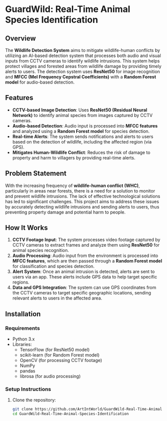 # GuardWild: Real-Time Animal Species Identification

## Overview
The **Wildlife Detection System** aims to mitigate wildlife-human conflicts by utilizing an AI-based detection system that processes both audio and visual inputs from CCTV cameras to identify wildlife intrusions. This system helps protect villages and forested areas from wildlife damage by providing timely alerts to users. The detection system uses **ResNet50** for image recognition and **MFCC (Mel Frequency Cepstral Coefficients)** with a **Random Forest model** for audio-based detection.

## Features
- **CCTV-based Image Detection**: Uses **ResNet50 (Residual Neural Network)** to identify animal species from images captured by CCTV cameras.
- **Audio-based Detection**: Audio input is processed into **MFCC features** and analyzed using a **Random Forest model** for species detection.
- **Real-time Alerts**: The system sends notifications and alerts to users based on the detection of wildlife, including the affected region (via GPS).
- **Mitigates Human-Wildlife Conflict**: Reduces the risk of damage to property and harm to villagers by providing real-time alerts.

## Problem Statement
With the increasing frequency of **wildlife-human conflict (WHC)**, particularly in areas near forests, there is a need for a solution to monitor and prevent wildlife intrusions. The lack of effective technological solutions has led to significant challenges. This project aims to address these issues by accurately detecting wildlife intrusions and sending alerts to users, thus preventing property damage and potential harm to people.

## How It Works
1. **CCTV Footage Input**: The system processes video footage captured by CCTV cameras to extract frames and analyze them using **ResNet50** for animal species recognition.
2. **Audio Processing**: Audio input from the environment is processed into **MFCC features**, which are then passed through a **Random Forest model** for classification and species detection.
3. **Alert System**: Once an animal intrusion is detected, alerts are sent to users via an app. These alerts include GPS data to help target specific regions.
4. **Data and GPS Integration**: The system can use GPS coordinates from the CCTV cameras to target specific geographic locations, sending relevant alerts to users in the affected area.

## Installation

### Requirements
- Python 3.x
- Libraries: 
  - TensorFlow (for ResNet50 model)
  - scikit-learn (for Random Forest model)
  - OpenCV (for processing CCTV footage)
  - NumPy
  - pandas
  - librosa (for audio processing)

### Setup Instructions
1. Clone the repository:
   ```bash
   git clone https://github.com/ArtIntWorld/GuardWild-Real-Time-Animal-Species-Identification.git
   cd GuardWild-Real-Time-Animal-Species-Identification
